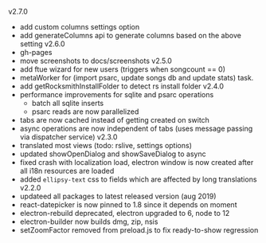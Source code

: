 v2.7.0
- add custom columns settings option
- add generateColumns api to generate columns based on the above setting
v2.6.0
- gh-pages 
- move screenshots to docs/screenshots
v2.5.0
- add ftue wizard for new users (triggers when songcount == 0)
- metaWorker for (import psarc, update songs db and update stats) task.
- add getRocksmithInstallFolder to detect rs install folder
v2.4.0
- performance improvements for sqlite and psarc operations
    - batch all sqlite inserts
    - psarc reads are now parallelized
- tabs are now cached instead of getting created on switch
- async operations are now independent of tabs (uses message passing via dispatcher service)
v2.3.0
- translated most views (todo: rslive, settings options)
- updated showOpenDialog and showSaveDialog to async
- fixed crash with localization load, electron window is now created after all i18n resources are loaded
- added `ellipsy-text` css to fields which are affected by long translations
v2.2.0
- updateed all packages to latest released version (aug 2019)
- react-datepicker is now pinned to 1.8 since it depends on moment
- electron-rebuild deprecated, electron upgraded to 6, node to 12
- electron-builder now builds dmg, zip, nsis
- setZoomFactor removed from preload.js to fix ready-to-show regression
